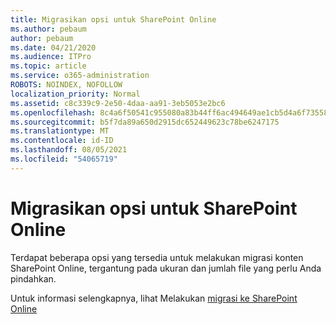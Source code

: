 ```yaml
---
title: Migrasikan opsi untuk SharePoint Online
ms.author: pebaum
author: pebaum
ms.date: 04/21/2020
ms.audience: ITPro
ms.topic: article
ms.service: o365-administration
ROBOTS: NOINDEX, NOFOLLOW
localization_priority: Normal
ms.assetid: c8c339c9-2e50-4daa-aa91-3eb5053e2bc6
ms.openlocfilehash: 8c4a6f50541c955080a83b44ff6ac494649ae1cb5d4a6f735584bcc769be61ec
ms.sourcegitcommit: b5f7da89a650d2915dc652449623c78be6247175
ms.translationtype: MT
ms.contentlocale: id-ID
ms.lasthandoff: 08/05/2021
ms.locfileid: "54065719"
---
```

# <a name="migrate-options-to-sharepoint-online"></a>Migrasikan opsi untuk SharePoint Online

Terdapat beberapa opsi yang tersedia untuk melakukan migrasi konten SharePoint Online, tergantung pada ukuran dan jumlah file yang perlu Anda pindahkan.
  
Untuk informasi selengkapnya, lihat Melakukan [migrasi ke SharePoint Online](https://go.microsoft.com/fwlink/?linkid-2022029)
  

